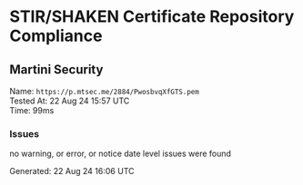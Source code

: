 # STIR/SHAKEN Certificate Repository Compliance

## Martini Security

Name: `https://p.mtsec.me/2884/PwosbvqXfGTS.pem`\
Tested At: 22 Aug 24 15:57 UTC\
Time: 99ms

### Issues

no warning, or error, or notice date level issues were found

Generated: 22 Aug 24 16:06 UTC